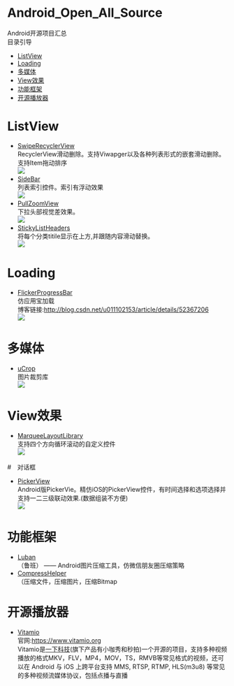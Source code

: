 # Android_Open_All_Source
 Android开源项目汇总<br>
 目录引导<br>
 - [ListView](#ListView)
 - [Loading](#loading)
 - [多媒体](#多媒体)
 - [View效果](#view效果)
 - [功能框架](#功能框架)
 - [开源播放器](#开源播放器)
 
 
# ListView
- [SwipeRecyclerView](https://github.com/yanzhenjie/SwipeRecyclerView)<br>
RecyclerView滑动删除。支持Viwapger以及各种列表形式的嵌套滑动删除。支持Item拖动排序<br>
![](https://raw.githubusercontent.com/yanzhenjie/SwipeRecyclerView/master/image/3.gif)
- [SideBar](https://github.com/kongnanlive/SideBar)<br>
列表索引控件。索引有浮动效果<br>
![](https://raw.githubusercontent.com/kongnanlive/SideBar/master/gif5.gif)
- [PullZoomView](https://github.com/jeasonlzy0216/PullZoomView)<br>
下拉头部视觉差效果。<br>
![](https://github.com/jeasonlzy0216/PullZoomView/blob/master/screenshots/demo4.gif)
- [StickyListHeaders](https://github.com/emilsjolander/StickyListHeaders)<br>
将每个分类titile显示在上方,并跟随内容滑动替换。<br>
![](https://github.com/emilsjolander/StickyListHeaders/raw/master/demo.gif)


# Loading
- [FlickerProgressBar](https://github.com/LineChen/FlickerProgressBar)<br>
仿应用宝加载<br>
博客链接:http://blog.csdn.net/u011102153/article/details/52367206<br>
![](https://raw.githubusercontent.com/LineChen/FlickerProgressBar/master/screenshot/screenshot.gif)



 
# 多媒体
- [uCrop](https://github.com/Yalantis/uCrop)<br>
图片裁剪库<br>
![](https://github.com/Yalantis/uCrop/blob/master/preview.gif)



# View效果
- [MarqueeLayoutLibrary](https://github.com/oubowu/MarqueeLayoutLibrary)<br>
支持四个方向循环滚动的自定义控件<br>
![](https://github.com/oubowu/MarqueeLayoutLibrary/raw/master/pic/demo.gif)


#　对话框
- [PickerView](https://github.com/saiwu-bigkoo/Android-PickerView)<br>
Android版PickerVie。精仿iOS的PickerView控件，有时间选择和选项选择并支持一二三级联动效果.(数据组装不方便)<br>
![](https://raw.githubusercontent.com/saiwu-bigkoo/Android-PickerView/master/preview/pickerdemo.gif)


# 功能框架
- [Luban](https://github.com/Curzibn/Luban)<br>
 （鲁班） —— Android图片压缩工具，仿微信朋友圈压缩策略
 - [CompressHelper](https://github.com/nanchen2251/CompressHelper)<br>
 （压缩文件，压缩图片，压缩Bitmap
 
 
 
# 开源播放器
- [Vitamio](https://github.com/yixia/VitamioBundle/tree/v3.0)<br>
 官网:https://www.vitamio.org<br>
 Vitamio是[一下科技](http://www.yixia.com)(旗下产品有小咖秀和秒拍)一个开源的项目，支持多种视频播放的格式MKV，FLV，MP4，MOV，TS，RMVB等常见格式的视频，还可以在 Android 与 iOS 上跨平台支持 MMS, RTSP, RTMP, HLS(m3u8) 等常见的多种视频流媒体协议，包括点播与直播

